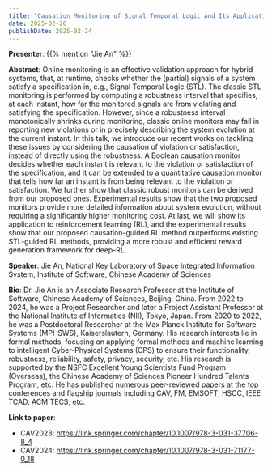 ```yaml
---
title: "Causation Monitoring of Signal Temporal Logic and Its Application to Reinforcement Learning"
date: 2025-02-26
publishDate: 2025-02-24
---
```



**Presenter**: {{% mention "Jie An" %}}

**Abstract**: Online monitoring is an effective validation approach for hybrid systems, that, at runtime, checks whether the (partial) signals of a system satisfy a specification in, e.g., Signal Temporal Logic (STL). The classic STL monitoring is performed by computing a robustness interval that specifies, at each instant, how far the monitored signals are from violating and satisfying the specification. However, since a robustness interval monotonically shrinks during monitoring, classic online monitors may fail in reporting new violations or in precisely describing the system evolution at the current instant.
In this talk, we introduce our recent works on tackling these issues by considering the causation of violation or satisfaction, instead of directly using the robustness. A Boolean causation monitor decides whether each instant is relevant to the violation or satisfaction of the specification, and it can be extended to a quantitative causation monitor that tells how far an instant is from being relevant to the violation or satisfaction. We further show that classic robust monitors can be derived from our proposed ones.  Experimental results show that the two proposed monitors provide more detailed information about system evolution, without requiring a significantly higher monitoring cost. At last, we will show its application to reinforcement learning (RL), and the experimental results show that our proposed causation-guided RL method outperforms existing STL-guided RL methods, providing a more robust and efficient reward generation framework for deep-RL.

**Speaker**: Jie An, National Key Laboratory of Space Integrated Information System, Institute of Software, Chinese Academy of Sciences

**Bio**: Dr. Jie An is an Associate Research Professor at the Institute of Software, Chinese Academy of Sciences, Beijing, China. From 2022 to 2024, he was a Project Researcher and later a Project Assistant Professor at the National Institute of Informatics (NII), Tokyo, Japan. From 2020 to 2022, he was a Postdoctoral Researcher at the Max Planck Institute for Software Systems (MPI-SWS), Kaiserslautern, Germany. His research interests lie in formal methods, focusing on applying formal methods and machine learning to intelligent Cyber-Physical Systems (CPS) to ensure their functionality, robustness, reliability, safety, privacy, security, etc. His research is supported by the NSFC Excellent Young Scientists Fund Program (Overseas), the Chinese Academy of Sciences Pioneer Hundred Talents Program, etc. He has published numerous peer-reviewed papers at the top conferences and flagship journals including CAV, FM, EMSOFT, HSCC, IEEE TCAD, ACM TECS, etc.

**Link to paper**:
- CAV2023: https://link.springer.com/chapter/10.1007/978-3-031-37706-8_4
- CAV2024: https://link.springer.com/chapter/10.1007/978-3-031-71177-0_18
